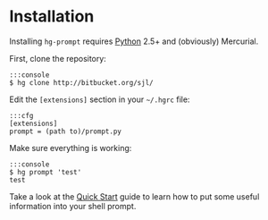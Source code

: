 Installation
============

Installing `hg-prompt` requires [Python][] 2.5+ and (obviously) Mercurial.

[Python]: http://python.org/

First, clone the repository:

    :::console
    $ hg clone http://bitbucket.org/sjl/

Edit the `[extensions]` section in your `~/.hgrc` file:

    :::cfg
    [extensions]
    prompt = (path to)/prompt.py

Make sure everything is working:

    :::console
    $ hg prompt 'test'
    test

Take a look at the [Quick Start][] guide to learn how to put some useful information into your shell prompt.

[Quick Start]: /quickstart/